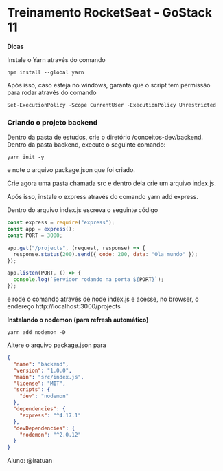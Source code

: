 # Treinamento RocketSeat - GoStack 11

**Dicas**

Instale o Yarn através do comando

```shell
npm install --global yarn
```

Após isso, caso esteja no windows, garanta que o script tem permissão para rodar através do comando

```shell
Set-ExecutionPolicy -Scope CurrentUser -ExecutionPolicy Unrestricted
```



### Criando o projeto backend

Dentro da pasta de estudos, crie o diretório /conceitos-dev/backend. Dentro da pasta backend, execute o seguinte comando:

```shell
yarn init -y
```

e note o arquivo package.json que foi criado.

Crie agora uma pasta chamada src e dentro dela crie um arquivo index.js.

Após isso, instale o express através do comando yarn add express.

Dentro do arquivo index.js escreva o seguinte código

```javascript
const express = require("express");
const app = express();
const PORT = 3000;

app.get("/projects", (request, response) => {
  response.status(200).send({ code: 200, data: "Ola mundo" });
});

app.listen(PORT, () => {
  console.log(`Servidor rodando na porta ${PORT}`);
});

```

e rode o comando através de node index.js e acesse, no browser, o endereço http://localhost:3000/projects

**Instalando o nodemon (para refresh automático)**

```shell
yarn add nodemon -D
```

Altere o arquivo package.json para

```json
{
  "name": "backend",
  "version": "1.0.0",
  "main": "src/index.js",
  "license": "MIT",
  "scripts": {
    "dev": "nodemon"
  },
  "dependencies": {
    "express": "^4.17.1"
  },
  "devDependencies": {
    "nodemon": "^2.0.12"
  }
}

```

Aluno: @iratuan